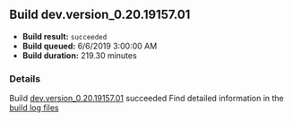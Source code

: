 ## Build dev.version_0.20.19157.01
- **Build result:** `succeeded`
- **Build queued:** 6/6/2019 3:00:00 AM
- **Build duration:** 219.30 minutes
### Details
Build [dev.version_0.20.19157.01](https://winappstudio.visualstudio.com/web/build.aspx?pcguid=a4ef43be-68ce-4195-a619-079b4d9834c2&builduri=vstfs%3a%2f%2f%2fBuild%2fBuild%2f28435) succeeded
Find detailed information in the [build log files](https://uwpctdiags.blob.core.windows.net/buildlogs/dev.version_0.20.19157.01_logs.zip)
